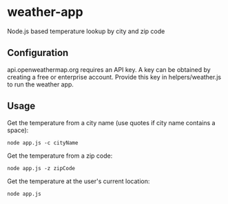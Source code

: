 # weather-app
Node.js based temperature lookup by city and zip code

## Configuration
api.openweathermap.org requires an API key. A key can be obtained by creating a free or enterprise account. Provide this key in helpers/weather.js to run the weather app.

## Usage
Get the temperature from a city name (use quotes if city name contains a space):
```
node app.js -c cityName
```
Get the temperature from a zip code:
```
node app.js -z zipCode
```
Get the temperature at the user's current location:
```
node app.js
```
